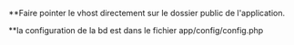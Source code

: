 **Faire pointer le vhost directement sur le dossier public de l'application.

**la configuration de la bd est dans le fichier app/config/config.php